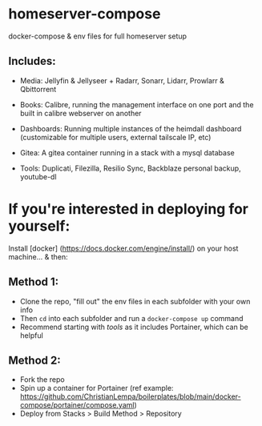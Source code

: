 # homeserver-compose
 
docker-compose & env files for full homeserver setup

## Includes: 

- Media: Jellyfin & Jellyseer + Radarr, Sonarr, Lidarr, Prowlarr & Qbittorrent

- Books: Calibre, running the management interface on one port and the built in calibre webserver on another

- Dashboards: Running multiple instances of the heimdall dashboard (customizable for multiple users, external tailscale IP, etc)

- Gitea: A gitea container running in a stack with a mysql database

- Tools: Duplicati, Filezilla, Resilio Sync, Backblaze personal backup, youtube-dl


# If you're interested in deploying for yourself:

Install [docker] (https://docs.docker.com/engine/install/) on your host machine... & then:

## Method 1: 
- Clone the repo, "fill out" the env files in each subfolder with your own info 
- Then `cd` into each subfolder and run a `docker-compose up` command 
- Recommend starting with *tools* as it includes Portainer, which can be helpful

## Method 2:
- Fork the repo 
- Spin up a container for Portainer (ref example: https://github.com/ChristianLempa/boilerplates/blob/main/docker-compose/portainer/compose.yaml)
- Deploy from Stacks > Build Method > Repository
